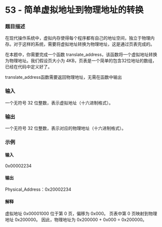 # 53 - 简单虚拟地址到物理地址的转换

### 题目描述
在现代操作系统中，虚拟内存使得每个程序都有自己的地址空间，独立于物理内存。对于这样的系统，需要将虚拟地址转换为物理地址，这是通过页表完成的。

在本题中，你需要完成一个函数 translate_address，该函数将一个虚拟地址转换为物理地址。我们假设页大小为 4KB，页表是一个简单的包含32位地址的数组，已经在代码中定义好了。

translate_address函数需要返回物理地址，无需在函数中输出

### 输入

一个无符号 32 位整数，表示虚拟地址（十六进制格式）。

### 输出

一个无符号 32 位整数，表示对应的物理地址（十六进制格式）。  

### 示例

#### 输入
0x00002234

#### 输出
Physical_Address：0x20002234

#### 解释
虚拟地址 0x00001000 位于第 0 页，偏移为 0x000。
页表中第 0 页映射到物理地址 0x200000。
因此，物理地址为 0x200000 + 0x000 = 0x200000。  
